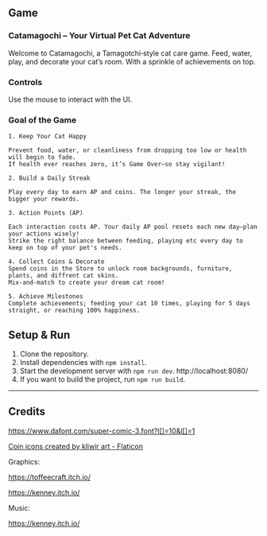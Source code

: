 ## Game

### Catamagochi – Your Virtual Pet Cat Adventure

Welcome to Catamagochi, a Tamagotchi‑style cat care game.  Feed, water, play, and decorate your cat’s room. With a sprinkle of achievements on top.

### Controls

Use the mouse to interact with the UI.

### Goal of the Game

    1. Keep Your Cat Happy
    
    Prevent food, water, or cleanliness from dropping too low or health will begin to fade. 
    If health ever reaches zero, it’s Game Over—so stay vigilant!

    2. Build a Daily Streak
    
    Play every day to earn AP and coins. The longer your streak, the bigger your rewards.

    3. Action Points (AP)
    
    Each interaction costs AP. Your daily AP pool resets each new day—plan your actions wisely! 
    Strike the right balance between feeding, playing etc every day to keep on top of your pet's needs.

    4. Collect Coins & Decorate
    Spend coins in the Store to unlock room backgrounds, furniture, plants, and diffrent cat skins. 
    Mix‑and‑match to create your dream cat room! 

    5. Achieve Milestones
    Complete achievements; feeding your cat 10 times, playing for 5 days straight, or reaching 100% happiness. 


## Setup & Run

1. Clone the repository.
2. Install dependencies with `npm install`.
3. Start the development server with `npm run dev`. http://localhost:8080/
4. If you want to build the project, run `npm run build`.

---

## Credits

https://www.dafont.com/super-comic-3.font?l[]=10&l[]=1

<a href="https://www.flaticon.com/free-icons/coin" title="coin icons">Coin icons created by kliwir art - Flaticon</a>

Graphics:

https://toffeecraft.itch.io/

https://kenney.itch.io/

Music:

https://kenney.itch.io/
